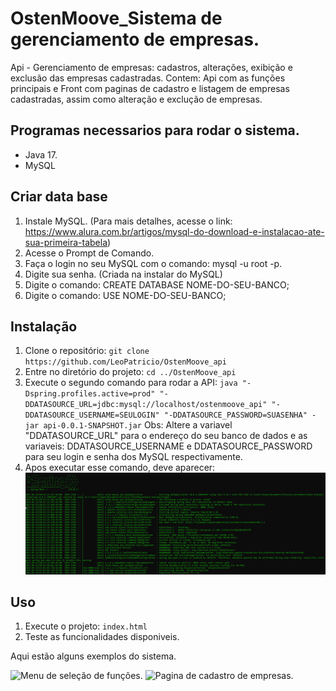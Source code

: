 # OstenMoove_Sistema de gerenciamento de empresas. 
Api - Gerenciamento de empresas: cadastros, alterações, exibição e exclusão das empresas cadastradas.
Contem: Api com as funções principais e Front com paginas de cadastro e listagem de empresas cadastradas, assim como alteração e exclução de empresas. 

## Programas necessarios para rodar o sistema.

- Java 17.
- MySQL

## Criar data base

1. Instale MySQL. (Para mais detalhes, acesse o link: https://www.alura.com.br/artigos/mysql-do-download-e-instalacao-ate-sua-primeira-tabela)
2. Acesse o Prompt de Comando.
3. Faça o login no seu MySQL com o comando: mysql -u root -p. 
4. Digite sua senha. (Criada na instalar do MySQL)
5. Digite o comando: CREATE DATABASE NOME-DO-SEU-BANCO;
6. Digite o comando: USE NOME-DO-SEU-BANCO;


## Instalação

1. Clone o repositório: `git clone  https://github.com/LeoPatricio/OstenMoove_api`
2. Entre no diretório do projeto: `cd ../OstenMoove_api`
3. Execute o segundo comando para rodar a API: `java "-Dspring.profiles.active=prod" "-DDATASOURCE_URL=jdbc:mysql://localhost/ostenmoove_api" "-DDATASOURCE_USERNAME=SEULOGIN" "-DDATASOURCE_PASSWORD=SUASENHA" -jar api-0.0.1-SNAPSHOT.jar` 
Obs: Altere a variavel "DDATASOURCE_URL" para o endereço do seu banco de dados e as variaveis: DDATASOURCE_USERNAME e DDATASOURCE_PASSWORD para seu login e senha dos MySQL respectivamente.
4. Apos executar esse comando, deve aparecer: 
![API iniciada com sucesso.](./img/API-Iniciada.PNG)


## Uso
1. Execute o projeto: `index.html`
2. Teste as funcionalidades disponiveis. 

Aqui estão alguns exemplos do sistema. 

![Menu de seleção de funções.](./img/01-Menu)
![Pagina de cadastro de empresas.](./img/02-CadastroDeEmpresa)
